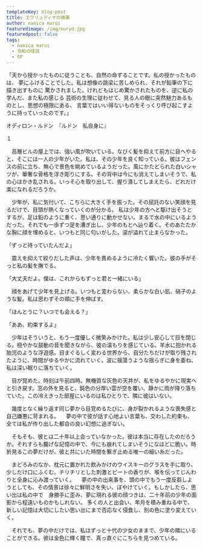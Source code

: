 ```yaml
---
templateKey: blog-post
title: エウリュディケの画筆
author: nanica marui
featuredimage: /img/euryd.jpg
featuredpost: false
tags:
  - nanica marui
  - 令和の怪談
  - SF
---
```

「天から授かったものに従うことも、自然の命ずることです。私の授かったものは、
夢にふけることでした。私は想像の跳梁に苦しめられ、それが鉛筆の下に描き出すものに
驚かされました。けれどもはじめ驚かされたものを、逆に私の学んだ、また私の感じる
芸術の生理に従わせて、見る人の眼に突然魅力あるものとし、思想の極限にある、
言葉ではいい得ないものをそっくり呼び起こすように持っていったのです。」

オディロン・ルドン　『ルドン　私自身に』


１

　高層ビルの屋上では、強い風が吹いている。なびく髪を抑えて前方に目へやると、そこには一人の少年がいた。私は、その少年を良く知っている。彼はフェンスの前に立ち、無心で景色を眺めているようだった。風にかたどられた白いシャツが、華奢な骨格を浮き彫りにする。その背中は今にも消えてしまいそうで、私の心はかき乱される。いっそ心を取り出して、握り潰してしまえたら、どれだけ楽になれるだろうか。

　少年が、私に気付いて、こちらに大きく手を振った。その屈託のない笑顔を見るだけで、目頭が熱くなっていくのが分かる。
私は少年の方へと駆け出そうとするが、足は鉛のように重く、思い通りに動かせない。まるで水の中にいるようだった。それでも一歩ずつ足を漕ぎ出し、少年のもとへ辿り着く。そのあたたかな胸に顔を埋めると、いつもと同じ匂いがした。涙が溢れて止まらなかった。

「ずっと待っていたんだよ」

　震えを抑えて絞りだした声は、少年を責めるように冷たく響いた。彼の手がそっと私の髪を撫でる。

「大丈夫だよ。僕は、これからもずっと君と一緒にいる」

　顔をあげて少年を見上げる。いつもと変わらない、柔らかな白い肌、硝子のような髪。私は思わずその頬に手を伸ばす。

「ほんとうに？いつでも会える？」

「ああ、約束するよ」　

　少年はそういうと、もう一度優しく微笑みかけた。私は少し安心して目を閉じる。穏やかな鼓動の音を聞きながら、彼の温もりを感じている。羊水に抱かれる胎児のような浮遊感。目まぐるしく変わる世界から、自分たちだけが取り残されたように、時間がゆるやかに流れていく。波に揺蕩うような揺らぎに身を委ね、私は深い眠りに落ちていく。

　目が覚めた。時刻は午前四時。無機質な灰色の天井が、私をゆるやかに現実へと引き戻す。窓の外を見ると、鈍色の分厚い雲が空を覆い、静かに雨が降り落ちていた。この冷えきった部屋にいるのは私ひとりで、隣に彼はいない。

　幾度となく繰り返す同じ夢から目覚めるたびに、身が裂かれるような喪失感と自己嫌悪に苛まれる。
　夢の中で彼が話す心地よい言葉も、交わした約束も、全ては私が作り出した都合の良い幻想に過ぎない。

　そもそも、彼とは二十年以上会っていなかった。彼は本当に存在したのだろうか。それすらも朧げな記憶の中で、今にも崩れてしまいそうになほどに脆い。時折見るこの夢だけが、彼と共にいた時間を繋ぎ止める唯一の細い糸だった。

　まどろみのなか、枕元に置かれた飲みかけのウイスキーのグラスを手に取り、少しだけ口にふくむ。チリチリとした刺激とピートの香りが、喉を伝ってじんわりと全身に沁み渡っていく。
　夢の中の出来事を、頭の中でもう一度反芻しようとしても、その情景は徐々に鮮明さを失い、ぼやけていく。もしかしたら、思い出は私の中で　身勝手に歪み、夢に現れる彼の顔つきは、二十年前の少年の面影から程遠いものかもしれない。
多くの人と出会い、年月を積み重ねる中で、新しい記憶は大切にしたい思い出にまで否応なく侵食し、別の色に塗り変えていく。

　それでも、夢の中だけでは、私はずっと十代の少女のままで、少年の隣にいることができる。彼は金色に輝く瞳で、真っ直ぐにこちらを見つめている。
